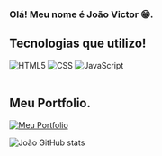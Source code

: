 ### Olá! Meu nome é João Victor 😁.


## Tecnologias que utilizo! 

<div style="diplay: inline_block">
 <img alt="HTML5" src="https://img.shields.io/badge/HTML5-E34F26?style=for-the-badge&logo=html5&logoColor=white" />
 <img alt="CSS" src="https://img.shields.io/badge/CSS3-1572B6?style=for-the-badge&logo=css3&logoColor=white" />
 <img alt="JavaScript" src="https://img.shields.io/badge/JavaScript-F7DF1E?style=for-the-badge&logo=javascript&logoColor=black" />
</div>
<br>

## Meu Portfolio.

[![Meu Portfolio](https://img.shields.io/badge/GitHub-100000?style=for-the-badge&logo=github&logoColor=white)](https://jvctrsz.github.io/portfolio)


![João GitHub stats](https://github-readme-stats.vercel.app/api?username=jvctrsz&show_icons=true&theme=transparent)
